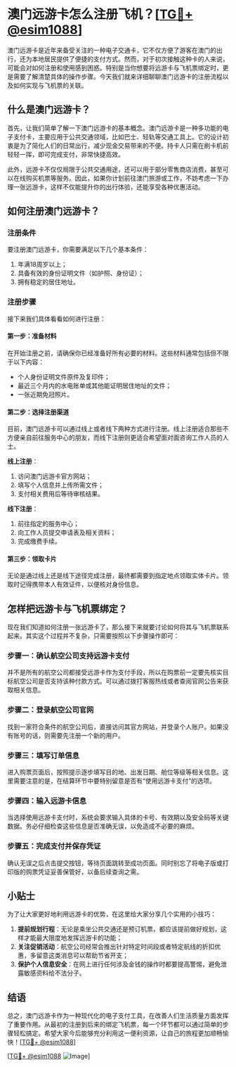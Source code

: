 # 澳门远游卡怎么注册飞机？[[TG💪+ @esim1088](https://t.me/s/esim1088)]

澳门远游卡是近年来备受关注的一种电子交通卡，它不仅方便了游客在澳门的出行，还为本地居民提供了便捷的支付方式。然而，对于初次接触这种卡的人来说，可能会对如何注册和使用感到困惑。特别是当你想要将远游卡与飞机票绑定时，更是需要了解清楚具体的操作步骤。今天我们就来详细聊聊澳门远游卡的注册流程以及如何实现与飞机票的关联。

## 什么是澳门远游卡？

首先，让我们简单了解一下澳门远游卡的基本概念。澳门远游卡是一种多功能的电子支付卡，主要应用于公共交通领域，比如巴士、轻轨等交通工具上。它的设计初衷是为了简化人们的日常出行，减少现金交易带来的不便。持卡人只需在刷卡机前轻轻一挥，即可完成支付，非常快捷高效。

此外，远游卡不仅仅局限于公共交通用途，还可以用于部分零售商店消费，甚至可以在线购买机票等服务。因此，如果你计划前往澳门旅游或工作，不妨考虑一下办理一张远游卡，这样不仅能提升你的出行体验，还能享受各种优惠活动。

## 如何注册澳门远游卡？

### 注册条件

要注册澳门远游卡，你需要满足以下几个基本条件：
1. 年满18周岁以上；
2. 具备有效的身份证明文件（如护照、身份证）；
3. 拥有稳定的居住地址。

### 注册步骤

接下来我们具体看看如何进行注册：

#### 第一步：准备材料
在开始注册之前，请确保你已经准备好所有必要的材料。这些材料通常包括但不限于以下内容：
- 个人身份证明文件原件及复印件；
- 最近三个月内的水电账单或其他能证明居住地址的文件；
- 一张近期免冠照片。

#### 第二步：选择注册渠道
目前，澳门远游卡可以通过线上或者线下两种方式进行注册。线上注册适合那些不方便亲自前往服务中心的朋友，而线下注册则更适合希望面对面咨询工作人员的人士。

**线上注册**：
1. 访问澳门远游卡官方网站；
2. 填写个人信息并上传所需文件；
3. 支付相关费用后等待审核结果。

**线下注册**：
1. 前往指定的服务中心；
2. 向工作人员提交申请表及相关资料；
3. 完成缴费手续。

#### 第三步：领取卡片
无论是通过线上还是线下途径完成注册，最终都需要到指定地点领取实体卡片。领取时记得携带本人有效证件，以便核对身份信息。

## 怎样把远游卡与飞机票绑定？

现在我们知道如何注册一张远游卡了，那么接下来就要讨论如何将其与飞机票联系起来。其实这个过程并不复杂，只需要按照以下步骤操作即可：

### 步骤一：确认航空公司支持远游卡支付
并不是所有的航空公司都接受远游卡作为支付手段，所以在购票前一定要先核实目标航空公司是否支持该种付款方式。可以通过拨打客服热线或者查阅官网公告来获取相关信息。

### 步骤二：登录航空公司官网
找到一家符合条件的航空公司后，直接访问其官方网站，并登录个人账户。如果没有账号的话，则需要先注册一个新的用户。

### 步骤三：填写订单信息
进入购票页面后，按照提示逐步填写目的地、出发日期、舱位等级等相关信息。这里需要注意的是，在结算环节中要特别留意是否有“使用远游卡支付”的选项。

### 步骤四：输入远游卡信息
当选择使用远游卡支付时，系统会要求输入具体的卡号、有效期以及安全码等关键数据。务必仔细检查这些信息是否准确无误，以免造成不必要的麻烦。

### 步骤五：完成支付并保存凭证
确认无误之后点击提交按钮，等待页面跳转至成功页面。同时别忘了将电子版或打印版的购票凭证妥善保管好，以备后续查询之需。

## 小贴士

为了让大家更好地利用远游卡的优势，在这里给大家分享几个实用的小技巧：
1. **提前规划行程**：无论是乘坐公共交通还是预订机票，都应该提前做好规划，这样才能最大限度地发挥远游卡的功能；
2. **关注促销活动**：航空公司经常会推出针对特定时间段或者特定航线的折扣优惠，多留意这类消息可以帮助节省开支；
3. **保护个人信息安全**：在网上进行任何涉及金钱的操作时都要提高警惕，避免泄露敏感资料给不法分子。

## 结语

总之，澳门远游卡作为一种现代化的电子支付工具，在改善人们生活质量方面发挥了重要作用。从最初的注册到后来的绑定飞机票，每一个环节都可以通过简单的步骤轻松搞定。希望大家今后能够充分利用这一便利资源，让自己的旅程更加顺畅愉快！[[TG💪+ @esim1088](https://t.me/s/esim1088)]

[[TG💪+ @esim1088](https://t.me/s/esim1088) ![Image](https://i.postimg.cc/4NQfJmqS/Snipaste-2025-05-13-00-14-12.png)]